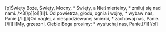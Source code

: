 [p]Święty Boże, Święty, Mocny, * Święty, a Nieśmiertelny, * zmiłuj się nad nami. /×3[/p][ol][li]1. Od powietrza, głodu, ognia i wojny, * wybaw nas, Panie.[/li][li]Od nagłej, a niespodziewanej śmierci, * zachowaj nas, Panie.[/li][li]My, grzeszni, Ciebie Boga prosimy: * wysłuchaj nas, Panie.[/li][/ol]